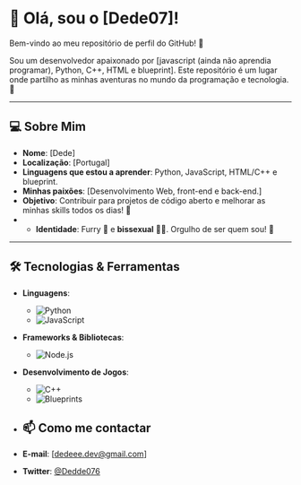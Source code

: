 # 👋 Olá, sou o [Dede07]! 

Bem-vindo ao meu repositório de perfil do GitHub! 🎉

Sou um desenvolvedor apaixonado por [javascript (ainda não aprendia programar), Python, C++, HTML e blueprint]. Este repositório é um lugar onde partilho as minhas aventuras no mundo da programação e tecnologia. 🚀

---

## 💻 Sobre Mim

- **Nome**: [Dede]
- **Localização**: [Portugal]
- **Linguagens que estou a aprender**: Python, JavaScript, HTML/C++ e blueprint.
- **Minhas paixões**: [Desenvolvimento Web, front-end e back-end.]
- **Objetivo**: Contribuir para projetos de código aberto e melhorar as minhas skills todos os dias! 🌱
- - **Identidade**: Furry 🦊 e **bissexual** 🏳️‍🌈. Orgulho de ser quem sou! 💖

---

## 🛠️ Tecnologias & Ferramentas

- **Linguagens**:  
  - ![Python](https://img.shields.io/badge/Python-3776AB?style=for-the-badge&logo=python&logoColor=white)  
  - ![JavaScript](https://img.shields.io/badge/JavaScript-F7DF1E?style=for-the-badge&logo=javascript&logoColor=black)
  
- **Frameworks & Bibliotecas**:  
  - ![Node.js](https://img.shields.io/badge/Node.js-339933?style=for-the-badge&logo=node.js&logoColor=white)

- **Desenvolvimento de Jogos**:  
  - ![C++](https://img.shields.io/badge/C%2B%2B-00599C?style=for-the-badge&logo=cplusplus&logoColor=white)  
  - ![Blueprints](https://img.shields.io/badge/Blueprints-0061F2?style=for-the-badge&logo=unrealengine&logoColor=white)
 
 - ## 📫 Como me contactar

- **E-mail**: [dedeee.dev@gmail.com]
- **Twitter**: [@Dedde076](https://x.com/Dedde076])

